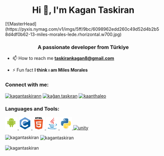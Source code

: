 <h1 align="center">Hi 👋, I'm Kagan Taskiran</h1>
 [![MasterHead](https://pyxis.nymag.com/v1/imgs/5ff/9bc/6098962edd260c49d52d4b2b58d4df0b62-13-miles-morales-lede.rhorizontal.w700.jpg)
<h3 align="center">A passionate developer from Türkiye</h3>

- 📫 How to reach me **taskirankagan8@gmail.com**

- ⚡ Fun fact **I think ı am Miles Morales**

<h3 align="left">Connect with me:</h3>
<p align="left">
<a href="https://twitter.com/kagantaskirann" target="blank"><img align="center" src="https://raw.githubusercontent.com/rahuldkjain/github-profile-readme-generator/master/src/images/icons/Social/twitter.svg" alt="kagantaskirann" height="30" width="40" /></a>
<a href="https://linkedin.com/in/kağan taşkıran" target="blank"><img align="center" src="https://raw.githubusercontent.com/rahuldkjain/github-profile-readme-generator/master/src/images/icons/Social/linked-in-alt.svg" alt="kağan taşkıran" height="30" width="40" /></a>
<a href="https://instagram.com/kaanthaleo" target="blank"><img align="center" src="https://raw.githubusercontent.com/rahuldkjain/github-profile-readme-generator/master/src/images/icons/Social/instagram.svg" alt="kaanthaleo" height="30" width="40" /></a>
</p>

<h3 align="left">Languages and Tools:</h3>
<p align="left"> <a href="https://developer.android.com" target="_blank" rel="noreferrer"> <img src="https://raw.githubusercontent.com/devicons/devicon/master/icons/android/android-original-wordmark.svg" alt="android" width="40" height="40"/> </a> <a href="https://www.cprogramming.com/" target="_blank" rel="noreferrer"> <img src="https://raw.githubusercontent.com/devicons/devicon/master/icons/c/c-original.svg" alt="c" width="40" height="40"/> </a> <a href="https://www.w3.org/html/" target="_blank" rel="noreferrer"> <img src="https://raw.githubusercontent.com/devicons/devicon/master/icons/html5/html5-original-wordmark.svg" alt="html5" width="40" height="40"/> </a> <a href="https://www.java.com" target="_blank" rel="noreferrer"> <img src="https://raw.githubusercontent.com/devicons/devicon/master/icons/java/java-original.svg" alt="java" width="40" height="40"/> </a> <a href="https://www.python.org" target="_blank" rel="noreferrer"> <img src="https://raw.githubusercontent.com/devicons/devicon/master/icons/python/python-original.svg" alt="python" width="40" height="40"/> </a> <a href="https://unity.com/" target="_blank" rel="noreferrer"> <img src="https://www.vectorlogo.zone/logos/unity3d/unity3d-icon.svg" alt="unity" width="40" height="40"/> </a> </p>

<p><img align="left" src="https://github-readme-stats.vercel.app/api/top-langs?username=kagantaskiran&show_icons=true&locale=en&layout=compact" alt="kagantaskiran" /></p>

<p>&nbsp;<img align="center" src="https://github-readme-stats.vercel.app/api?username=kagantaskiran&show_icons=true&locale=en" alt="kagantaskiran" /></p>

<p><img align="center" src="https://github-readme-streak-stats.herokuapp.com/?user=kagantaskiran&" alt="kagantaskiran" /></p>
